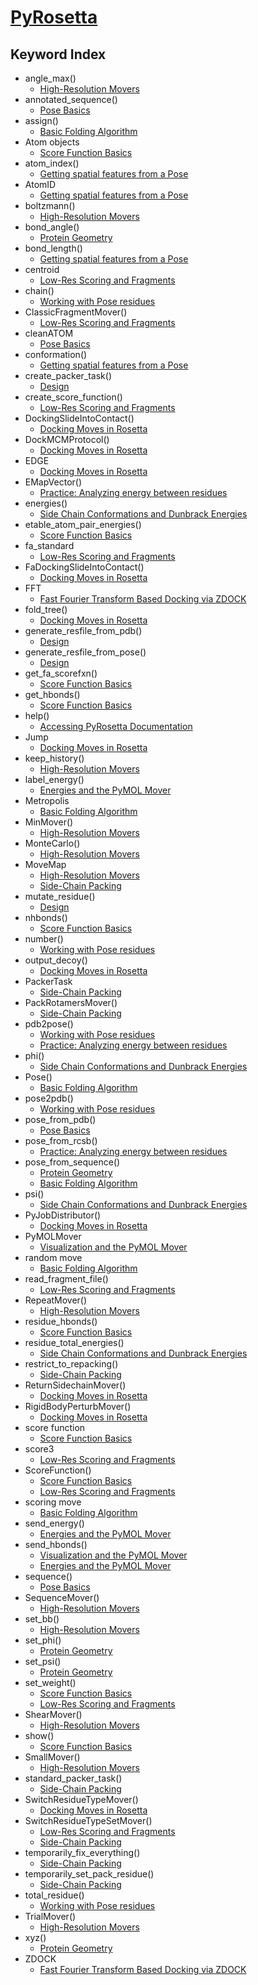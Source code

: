 # [PyRosetta](https://RosettaCommons.github.io/PyRosetta)

## Keyword Index

* angle_max()
    - [High-Resolution Movers](http://nbviewer.jupyter.org/github/RosettaCommons/PyRosetta/blob/master/notebooks/05.01-High-Res-Movers.ipynb#High-Resolution-Movers)
* annotated_sequence()
    - [Pose Basics](http://nbviewer.jupyter.org/github/RosettaCommons/PyRosetta/blob/master/notebooks/02.01-Pose-Basics.ipynb#Pose-Basics)
* assign()
    - [Basic Folding Algorithm](http://nbviewer.jupyter.org/github/RosettaCommons/PyRosetta/blob/master/notebooks/04.01-Basic-Folding-Algorithm.ipynb#Basic-Folding-Algorithm)
* Atom objects
    - [Score Function Basics](http://nbviewer.jupyter.org/github/RosettaCommons/PyRosetta/blob/master/notebooks/03.01-Score-Function-Basics.ipynb#Score-Function-Basics)
* atom_index()
    - [Getting spatial features from a Pose](http://nbviewer.jupyter.org/github/RosettaCommons/PyRosetta/blob/master/notebooks/02.04-Getting-Spatial-Features-from-Pose.ipynb#Getting-spatial-features-from-a-Pose)
* AtomID
    - [Getting spatial features from a Pose](http://nbviewer.jupyter.org/github/RosettaCommons/PyRosetta/blob/master/notebooks/02.04-Getting-Spatial-Features-from-Pose.ipynb#Getting-spatial-features-from-a-Pose)
* boltzmann()
    - [High-Resolution Movers](http://nbviewer.jupyter.org/github/RosettaCommons/PyRosetta/blob/master/notebooks/05.01-High-Res-Movers.ipynb#High-Resolution-Movers)
* bond_angle()
    - [Protein Geometry](http://nbviewer.jupyter.org/github/RosettaCommons/PyRosetta/blob/master/notebooks/02.05-Protein-Geometry.ipynb#Protein-Geometry)
* bond_length()
    - [Getting spatial features from a Pose](http://nbviewer.jupyter.org/github/RosettaCommons/PyRosetta/blob/master/notebooks/02.04-Getting-Spatial-Features-from-Pose.ipynb#Getting-spatial-features-from-a-Pose)
* centroid
    - [Low-Res Scoring and Fragments](http://nbviewer.jupyter.org/github/RosettaCommons/PyRosetta/blob/master/notebooks/04.02-Low-Res-Scoring-and-Fragments.ipynb#Low-Res-Scoring-and-Fragments)
* chain()
    - [Working with Pose residues](http://nbviewer.jupyter.org/github/RosettaCommons/PyRosetta/blob/master/notebooks/02.02-Working-with-Pose-Residues.ipynb#Working-with-Pose-residues)
* ClassicFragmentMover()
    - [Low-Res Scoring and Fragments](http://nbviewer.jupyter.org/github/RosettaCommons/PyRosetta/blob/master/notebooks/04.02-Low-Res-Scoring-and-Fragments.ipynb#Low-Res-Scoring-and-Fragments)
* cleanATOM
    - [Pose Basics](http://nbviewer.jupyter.org/github/RosettaCommons/PyRosetta/blob/master/notebooks/02.01-Pose-Basics.ipynb#Pose-Basics)
* conformation()
    - [Getting spatial features from a Pose](http://nbviewer.jupyter.org/github/RosettaCommons/PyRosetta/blob/master/notebooks/02.04-Getting-Spatial-Features-from-Pose.ipynb#Getting-spatial-features-from-a-Pose)
* create_packer_task()
    - [Design](http://nbviewer.jupyter.org/github/RosettaCommons/PyRosetta/blob/master/notebooks/06.03-Design.ipynb#Design)
* create_score_function()
    - [Low-Res Scoring and Fragments](http://nbviewer.jupyter.org/github/RosettaCommons/PyRosetta/blob/master/notebooks/04.02-Low-Res-Scoring-and-Fragments.ipynb#Low-Res-Scoring-and-Fragments)
* DockingSlideIntoContact()
    - [Docking Moves in Rosetta](http://nbviewer.jupyter.org/github/RosettaCommons/PyRosetta/blob/master/notebooks/07.02-Docking-Moves-in-Rosetta.ipynb#Docking-Moves-in-Rosetta)
* DockMCMProtocol()
    - [Docking Moves in Rosetta](http://nbviewer.jupyter.org/github/RosettaCommons/PyRosetta/blob/master/notebooks/07.02-Docking-Moves-in-Rosetta.ipynb#Docking-Moves-in-Rosetta)
* EDGE
    - [Docking Moves in Rosetta](http://nbviewer.jupyter.org/github/RosettaCommons/PyRosetta/blob/master/notebooks/07.02-Docking-Moves-in-Rosetta.ipynb#Docking-Moves-in-Rosetta)
* EMapVector()
    - [Practice: Analyzing energy between residues](http://nbviewer.jupyter.org/github/RosettaCommons/PyRosetta/blob/master/notebooks/03.02-Analyzing-energy-between-residues.ipynb#Practice:-Analyzing-energy-between-residues)
* energies()
    - [Side Chain Conformations and Dunbrack Energies](http://nbviewer.jupyter.org/github/RosettaCommons/PyRosetta/blob/master/notebooks/06.01-Side-Chain-Conformations-and-Dunbrack-Energies.ipynb#Side-Chain-Conformations-and-Dunbrack-Energies)
* etable_atom_pair_energies()
    - [Score Function Basics](http://nbviewer.jupyter.org/github/RosettaCommons/PyRosetta/blob/master/notebooks/03.01-Score-Function-Basics.ipynb#Score-Function-Basics)
* fa_standard
    - [Low-Res Scoring and Fragments](http://nbviewer.jupyter.org/github/RosettaCommons/PyRosetta/blob/master/notebooks/04.02-Low-Res-Scoring-and-Fragments.ipynb#Low-Res-Scoring-and-Fragments)
* FaDockingSlideIntoContact()
    - [Docking Moves in Rosetta](http://nbviewer.jupyter.org/github/RosettaCommons/PyRosetta/blob/master/notebooks/07.02-Docking-Moves-in-Rosetta.ipynb#Docking-Moves-in-Rosetta)
* FFT
    - [Fast Fourier Transform Based Docking via ZDOCK](http://nbviewer.jupyter.org/github/RosettaCommons/PyRosetta/blob/master/notebooks/07.01-Fast-Fourier-Transform-Based-Docking-via-ZDOCK.ipynb#Fast-Fourier-Transform-Based-Docking-via-ZDOCK)
* fold_tree()
    - [Docking Moves in Rosetta](http://nbviewer.jupyter.org/github/RosettaCommons/PyRosetta/blob/master/notebooks/07.02-Docking-Moves-in-Rosetta.ipynb#Docking-Moves-in-Rosetta)
* generate_resfile_from_pdb()
    - [Design](http://nbviewer.jupyter.org/github/RosettaCommons/PyRosetta/blob/master/notebooks/06.03-Design.ipynb#Design)
* generate_resfile_from_pose()
    - [Design](http://nbviewer.jupyter.org/github/RosettaCommons/PyRosetta/blob/master/notebooks/06.03-Design.ipynb#Design)
* get_fa_scorefxn()
    - [Score Function Basics](http://nbviewer.jupyter.org/github/RosettaCommons/PyRosetta/blob/master/notebooks/03.01-Score-Function-Basics.ipynb#Score-Function-Basics)
* get_hbonds()
    - [Score Function Basics](http://nbviewer.jupyter.org/github/RosettaCommons/PyRosetta/blob/master/notebooks/03.01-Score-Function-Basics.ipynb#Score-Function-Basics)
* help()
    - [Accessing PyRosetta Documentation](http://nbviewer.jupyter.org/github/RosettaCommons/PyRosetta/blob/master/notebooks/02.03-Accessing-PyRosetta-Documentation.ipynb#Accessing-PyRosetta-Documentation)
* Jump
    - [Docking Moves in Rosetta](http://nbviewer.jupyter.org/github/RosettaCommons/PyRosetta/blob/master/notebooks/07.02-Docking-Moves-in-Rosetta.ipynb#Docking-Moves-in-Rosetta)
* keep_history()
    - [High-Resolution Movers](http://nbviewer.jupyter.org/github/RosettaCommons/PyRosetta/blob/master/notebooks/05.01-High-Res-Movers.ipynb#High-Resolution-Movers)
* label_energy()
    - [Energies and the PyMOL Mover](http://nbviewer.jupyter.org/github/RosettaCommons/PyRosetta/blob/master/notebooks/03.03-Energies-and-the-PyMOLMover.ipynb#Energies-and-the-PyMOL-Mover)
* Metropolis
    - [Basic Folding Algorithm](http://nbviewer.jupyter.org/github/RosettaCommons/PyRosetta/blob/master/notebooks/04.01-Basic-Folding-Algorithm.ipynb#Basic-Folding-Algorithm)
* MinMover()
    - [High-Resolution Movers](http://nbviewer.jupyter.org/github/RosettaCommons/PyRosetta/blob/master/notebooks/05.01-High-Res-Movers.ipynb#High-Resolution-Movers)
* MonteCarlo()
    - [High-Resolution Movers](http://nbviewer.jupyter.org/github/RosettaCommons/PyRosetta/blob/master/notebooks/05.01-High-Res-Movers.ipynb#High-Resolution-Movers)
* MoveMap
    - [High-Resolution Movers](http://nbviewer.jupyter.org/github/RosettaCommons/PyRosetta/blob/master/notebooks/05.01-High-Res-Movers.ipynb#High-Resolution-Movers)
    - [Side-Chain Packing](http://nbviewer.jupyter.org/github/RosettaCommons/PyRosetta/blob/master/notebooks/06.02-Side-chain-packing.ipynb#Side-Chain-Packing)
* mutate_residue()
    - [Design](http://nbviewer.jupyter.org/github/RosettaCommons/PyRosetta/blob/master/notebooks/06.03-Design.ipynb#Design)
* nhbonds()
    - [Score Function Basics](http://nbviewer.jupyter.org/github/RosettaCommons/PyRosetta/blob/master/notebooks/03.01-Score-Function-Basics.ipynb#Score-Function-Basics)
* number()
    - [Working with Pose residues](http://nbviewer.jupyter.org/github/RosettaCommons/PyRosetta/blob/master/notebooks/02.02-Working-with-Pose-Residues.ipynb#Working-with-Pose-residues)
* output_decoy()
    - [Docking Moves in Rosetta](http://nbviewer.jupyter.org/github/RosettaCommons/PyRosetta/blob/master/notebooks/07.02-Docking-Moves-in-Rosetta.ipynb#Docking-Moves-in-Rosetta)
* PackerTask
    - [Side-Chain Packing](http://nbviewer.jupyter.org/github/RosettaCommons/PyRosetta/blob/master/notebooks/06.02-Side-chain-packing.ipynb#Side-Chain-Packing)
* PackRotamersMover()
    - [Side-Chain Packing](http://nbviewer.jupyter.org/github/RosettaCommons/PyRosetta/blob/master/notebooks/06.02-Side-chain-packing.ipynb#Side-Chain-Packing)
* pdb2pose()
    - [Working with Pose residues](http://nbviewer.jupyter.org/github/RosettaCommons/PyRosetta/blob/master/notebooks/02.02-Working-with-Pose-Residues.ipynb#Working-with-Pose-residues)
    - [Practice: Analyzing energy between residues](http://nbviewer.jupyter.org/github/RosettaCommons/PyRosetta/blob/master/notebooks/03.02-Analyzing-energy-between-residues.ipynb#Practice:-Analyzing-energy-between-residues)
* phi()
    - [Side Chain Conformations and Dunbrack Energies](http://nbviewer.jupyter.org/github/RosettaCommons/PyRosetta/blob/master/notebooks/06.01-Side-Chain-Conformations-and-Dunbrack-Energies.ipynb#Side-Chain-Conformations-and-Dunbrack-Energies)
* Pose()
    - [Basic Folding Algorithm](http://nbviewer.jupyter.org/github/RosettaCommons/PyRosetta/blob/master/notebooks/04.01-Basic-Folding-Algorithm.ipynb#Basic-Folding-Algorithm)
* pose2pdb()
    - [Working with Pose residues](http://nbviewer.jupyter.org/github/RosettaCommons/PyRosetta/blob/master/notebooks/02.02-Working-with-Pose-Residues.ipynb#Working-with-Pose-residues)
* pose_from_pdb()
    - [Pose Basics](http://nbviewer.jupyter.org/github/RosettaCommons/PyRosetta/blob/master/notebooks/02.01-Pose-Basics.ipynb#Pose-Basics)
* pose_from_rcsb()
    - [Practice: Analyzing energy between residues](http://nbviewer.jupyter.org/github/RosettaCommons/PyRosetta/blob/master/notebooks/03.02-Analyzing-energy-between-residues.ipynb#Practice:-Analyzing-energy-between-residues)
* pose_from_sequence()
    - [Protein Geometry](http://nbviewer.jupyter.org/github/RosettaCommons/PyRosetta/blob/master/notebooks/02.05-Protein-Geometry.ipynb#Protein-Geometry)
    - [Basic Folding Algorithm](http://nbviewer.jupyter.org/github/RosettaCommons/PyRosetta/blob/master/notebooks/04.01-Basic-Folding-Algorithm.ipynb#Basic-Folding-Algorithm)
* psi()
    - [Side Chain Conformations and Dunbrack Energies](http://nbviewer.jupyter.org/github/RosettaCommons/PyRosetta/blob/master/notebooks/06.01-Side-Chain-Conformations-and-Dunbrack-Energies.ipynb#Side-Chain-Conformations-and-Dunbrack-Energies)
* PyJobDistributor()
    - [Docking Moves in Rosetta](http://nbviewer.jupyter.org/github/RosettaCommons/PyRosetta/blob/master/notebooks/07.02-Docking-Moves-in-Rosetta.ipynb#Docking-Moves-in-Rosetta)
* PyMOLMover
    - [Visualization and the PyMOL Mover](http://nbviewer.jupyter.org/github/RosettaCommons/PyRosetta/blob/master/notebooks/02.06-Visualization-and-PyMOL-Mover.ipynb#Visualization-and-the-PyMOL-Mover)
* random move
    - [Basic Folding Algorithm](http://nbviewer.jupyter.org/github/RosettaCommons/PyRosetta/blob/master/notebooks/04.01-Basic-Folding-Algorithm.ipynb#Basic-Folding-Algorithm)
* read_fragment_file()
    - [Low-Res Scoring and Fragments](http://nbviewer.jupyter.org/github/RosettaCommons/PyRosetta/blob/master/notebooks/04.02-Low-Res-Scoring-and-Fragments.ipynb#Low-Res-Scoring-and-Fragments)
* RepeatMover()
    - [High-Resolution Movers](http://nbviewer.jupyter.org/github/RosettaCommons/PyRosetta/blob/master/notebooks/05.01-High-Res-Movers.ipynb#High-Resolution-Movers)
* residue_hbonds()
    - [Score Function Basics](http://nbviewer.jupyter.org/github/RosettaCommons/PyRosetta/blob/master/notebooks/03.01-Score-Function-Basics.ipynb#Score-Function-Basics)
* residue_total_energies()
    - [Side Chain Conformations and Dunbrack Energies](http://nbviewer.jupyter.org/github/RosettaCommons/PyRosetta/blob/master/notebooks/06.01-Side-Chain-Conformations-and-Dunbrack-Energies.ipynb#Side-Chain-Conformations-and-Dunbrack-Energies)
* restrict_to_repacking()
    - [Side-Chain Packing](http://nbviewer.jupyter.org/github/RosettaCommons/PyRosetta/blob/master/notebooks/06.02-Side-chain-packing.ipynb#Side-Chain-Packing)
* ReturnSidechainMover()
    - [Docking Moves in Rosetta](http://nbviewer.jupyter.org/github/RosettaCommons/PyRosetta/blob/master/notebooks/07.02-Docking-Moves-in-Rosetta.ipynb#Docking-Moves-in-Rosetta)
* RigidBodyPerturbMover()
    - [Docking Moves in Rosetta](http://nbviewer.jupyter.org/github/RosettaCommons/PyRosetta/blob/master/notebooks/07.02-Docking-Moves-in-Rosetta.ipynb#Docking-Moves-in-Rosetta)
* score function
    - [Score Function Basics](http://nbviewer.jupyter.org/github/RosettaCommons/PyRosetta/blob/master/notebooks/03.01-Score-Function-Basics.ipynb#Score-Function-Basics)
* score3
    - [Low-Res Scoring and Fragments](http://nbviewer.jupyter.org/github/RosettaCommons/PyRosetta/blob/master/notebooks/04.02-Low-Res-Scoring-and-Fragments.ipynb#Low-Res-Scoring-and-Fragments)
* ScoreFunction()
    - [Score Function Basics](http://nbviewer.jupyter.org/github/RosettaCommons/PyRosetta/blob/master/notebooks/03.01-Score-Function-Basics.ipynb#Score-Function-Basics)
    - [Low-Res Scoring and Fragments](http://nbviewer.jupyter.org/github/RosettaCommons/PyRosetta/blob/master/notebooks/04.02-Low-Res-Scoring-and-Fragments.ipynb#Low-Res-Scoring-and-Fragments)
* scoring move
    - [Basic Folding Algorithm](http://nbviewer.jupyter.org/github/RosettaCommons/PyRosetta/blob/master/notebooks/04.01-Basic-Folding-Algorithm.ipynb#Basic-Folding-Algorithm)
* send_energy()
    - [Energies and the PyMOL Mover](http://nbviewer.jupyter.org/github/RosettaCommons/PyRosetta/blob/master/notebooks/03.03-Energies-and-the-PyMOLMover.ipynb#Energies-and-the-PyMOL-Mover)
* send_hbonds()
    - [Visualization and the PyMOL Mover](http://nbviewer.jupyter.org/github/RosettaCommons/PyRosetta/blob/master/notebooks/02.06-Visualization-and-PyMOL-Mover.ipynb#Visualization-and-the-PyMOL-Mover)
    - [Energies and the PyMOL Mover](http://nbviewer.jupyter.org/github/RosettaCommons/PyRosetta/blob/master/notebooks/03.03-Energies-and-the-PyMOLMover.ipynb#Energies-and-the-PyMOL-Mover)
* sequence()
    - [Pose Basics](http://nbviewer.jupyter.org/github/RosettaCommons/PyRosetta/blob/master/notebooks/02.01-Pose-Basics.ipynb#Pose-Basics)
* SequenceMover()
    - [High-Resolution Movers](http://nbviewer.jupyter.org/github/RosettaCommons/PyRosetta/blob/master/notebooks/05.01-High-Res-Movers.ipynb#High-Resolution-Movers)
* set_bb()
    - [High-Resolution Movers](http://nbviewer.jupyter.org/github/RosettaCommons/PyRosetta/blob/master/notebooks/05.01-High-Res-Movers.ipynb#High-Resolution-Movers)
* set_phi()
    - [Protein Geometry](http://nbviewer.jupyter.org/github/RosettaCommons/PyRosetta/blob/master/notebooks/02.05-Protein-Geometry.ipynb#Protein-Geometry)
* set_psi()
    - [Protein Geometry](http://nbviewer.jupyter.org/github/RosettaCommons/PyRosetta/blob/master/notebooks/02.05-Protein-Geometry.ipynb#Protein-Geometry)
* set_weight()
    - [Score Function Basics](http://nbviewer.jupyter.org/github/RosettaCommons/PyRosetta/blob/master/notebooks/03.01-Score-Function-Basics.ipynb#Score-Function-Basics)
    - [Low-Res Scoring and Fragments](http://nbviewer.jupyter.org/github/RosettaCommons/PyRosetta/blob/master/notebooks/04.02-Low-Res-Scoring-and-Fragments.ipynb#Low-Res-Scoring-and-Fragments)
* ShearMover()
    - [High-Resolution Movers](http://nbviewer.jupyter.org/github/RosettaCommons/PyRosetta/blob/master/notebooks/05.01-High-Res-Movers.ipynb#High-Resolution-Movers)
* show()
    - [Score Function Basics](http://nbviewer.jupyter.org/github/RosettaCommons/PyRosetta/blob/master/notebooks/03.01-Score-Function-Basics.ipynb#Score-Function-Basics)
* SmallMover()
    - [High-Resolution Movers](http://nbviewer.jupyter.org/github/RosettaCommons/PyRosetta/blob/master/notebooks/05.01-High-Res-Movers.ipynb#High-Resolution-Movers)
* standard_packer_task()
    - [Side-Chain Packing](http://nbviewer.jupyter.org/github/RosettaCommons/PyRosetta/blob/master/notebooks/06.02-Side-chain-packing.ipynb#Side-Chain-Packing)
* SwitchResidueTypeMover()
    - [Docking Moves in Rosetta](http://nbviewer.jupyter.org/github/RosettaCommons/PyRosetta/blob/master/notebooks/07.02-Docking-Moves-in-Rosetta.ipynb#Docking-Moves-in-Rosetta)
* SwitchResidueTypeSetMover()
    - [Low-Res Scoring and Fragments](http://nbviewer.jupyter.org/github/RosettaCommons/PyRosetta/blob/master/notebooks/04.02-Low-Res-Scoring-and-Fragments.ipynb#Low-Res-Scoring-and-Fragments)
    - [Side-Chain Packing](http://nbviewer.jupyter.org/github/RosettaCommons/PyRosetta/blob/master/notebooks/06.02-Side-chain-packing.ipynb#Side-Chain-Packing)
* temporarily_fix_everything()
    - [Side-Chain Packing](http://nbviewer.jupyter.org/github/RosettaCommons/PyRosetta/blob/master/notebooks/06.02-Side-chain-packing.ipynb#Side-Chain-Packing)
* temporarily_set_pack_residue()
    - [Side-Chain Packing](http://nbviewer.jupyter.org/github/RosettaCommons/PyRosetta/blob/master/notebooks/06.02-Side-chain-packing.ipynb#Side-Chain-Packing)
* total_residue()
    - [Working with Pose residues](http://nbviewer.jupyter.org/github/RosettaCommons/PyRosetta/blob/master/notebooks/02.02-Working-with-Pose-Residues.ipynb#Working-with-Pose-residues)
* TrialMover()
    - [High-Resolution Movers](http://nbviewer.jupyter.org/github/RosettaCommons/PyRosetta/blob/master/notebooks/05.01-High-Res-Movers.ipynb#High-Resolution-Movers)
* xyz()
    - [Protein Geometry](http://nbviewer.jupyter.org/github/RosettaCommons/PyRosetta/blob/master/notebooks/02.05-Protein-Geometry.ipynb#Protein-Geometry)
* ZDOCK
    - [Fast Fourier Transform Based Docking via ZDOCK](http://nbviewer.jupyter.org/github/RosettaCommons/PyRosetta/blob/master/notebooks/07.01-Fast-Fourier-Transform-Based-Docking-via-ZDOCK.ipynb#Fast-Fourier-Transform-Based-Docking-via-ZDOCK)
